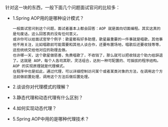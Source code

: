 针对这一块的东西，一般下面几个问题面试官问的比较多：

* 1.Spring AOP用的是哪种设计模式？

      一般面试官问到这个问题，面试者基本上都会回答：AOP 就是面向切面编程。其实这真的是句废话，这么回答真的没有任何意义。
      或许你可以给面试官举个例子：歌星都有好多助理，歌星最重要的一件事就是唱歌，其他事他不用关注，比如唱歌前可能需要和其他人谈合作，还要布置场地，唱歌后还要收钱等等，这些统统交给他对应的助理去做。
      也许哪一天，这个歌星做慈善，免费唱歌了，不收钱了，那么就可以把收钱这个助力给辞退了。这就是 AOP，每个人各司其职，灵活组合，达到一种可配置的、可插拔的程序结构。AOP 的实现原理就是代理模式。
      在程序中也是如此，通过代理，可以详细控制访问某个或者某类对象的方法，在调用这个方法前做前置处理，调用这个方法后做后置处理。
* 2.谈谈你对代理模式的理解？

* 3.静态代理和动态代理有什么区别？

* 4.如何实现动态代理？

* 5.Spring AOP中用的是哪种代理技术？